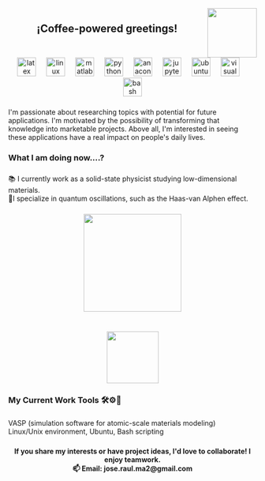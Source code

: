 <img align="right" height="100" src="https://i.imgur.com/AQDazju.gif"  />

###

<h2 align="center">¡Coffee-powered greetings!</h2>

###

<br clear="both">

<div align="center">
  <img src="https://cdn.jsdelivr.net/gh/devicons/devicon/icons/latex/latex-original.svg" height="38" alt="latex logo"  />
  <img width="13" />
  <img src="https://cdn.jsdelivr.net/gh/devicons/devicon/icons/linux/linux-original.svg" height="38" alt="linux logo"  />
  <img width="13" />
  <img src="https://cdn.jsdelivr.net/gh/devicons/devicon/icons/matlab/matlab-original.svg" height="38" alt="matlab logo"  />
  <img width="13" />
  <img src="https://cdn.jsdelivr.net/gh/devicons/devicon/icons/python/python-original.svg" height="38" alt="python logo"  />
  <img width="13" />
  <img src="https://cdn.simpleicons.org/anaconda/44A833" height="38" alt="anaconda logo"  />
  <img width="13" />
  <img src="https://cdn.simpleicons.org/jupyter/F37626" height="38" alt="jupyter logo"  />
  <img width="13" />
  <img src="https://cdn.simpleicons.org/ubuntu/E95420" height="38" alt="ubuntu logo"  />
  <img width="13" />
  <img src="https://cdn.jsdelivr.net/gh/devicons/devicon/icons/visualstudio/visualstudio-plain.svg" height="38" alt="visualstudio logo"  />
  <img width="13" />
  <img src="https://cdn.jsdelivr.net/gh/devicons/devicon/icons/bash/bash-original.svg" height="38" alt="bash logo"  />
</div>

###

<p align="left">I'm passionate about researching topics with potential for future applications. I'm motivated by the possibility of transforming that knowledge into marketable projects. Above all, I'm interested in seeing these applications have a real impact on people's daily lives.</p>

###

<h3 align="left">What I am doing now....?</h3>

###

<p align="left">📚 I currently work as a solid-state physicist studying low-dimensional materials.<br>🔢I specialize in quantum oscillations, such as the Haas-van Alphen effect.</p>

###

<div align="center">
  <img height="198" src="https://i.imgur.com/zTtv7xT.jpeg"  />
</div>

###

<br clear="both">

<div align="center">
  <img height="105" src="https://i.imgur.com/YexOYjz.jpeg"  />
</div>

###

<h3 align="left">My Current Work Tools 🛠️⚙️🔧</h3>

###

<p align="left">VASP (simulation software for atomic-scale materials modeling)<br>Linux/Unix environment, Ubuntu, Bash scripting</p>

###

<h4 align="center">If you share my interests or have project ideas, I'd love to collaborate! I enjoy teamwork.<br>📫 Email: jose.raul.ma2@gmail.com</h4>

###


###

